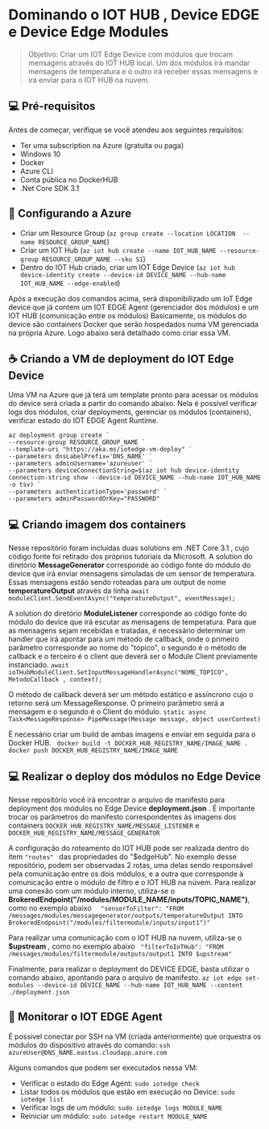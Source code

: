 # Dominando o IOT HUB , Device EDGE e Device Edge Modules

> Objetivo: Criar um IOT Edge Device com módulos que trocam mensagens através do IOT HUB local. Um dos módulos irá mandar mensagens de temperatura e o outro irá receber essas mensagens e irá enviar para o IOT HUB na nuvem. 


## 💻 Pré-requisitos

Antes de começar, verifique se você atendeu aos seguintes requisitos:
* Ter uma subscription na Azure (gratuita ou paga)
* Windows 10
* Docker 
* Azure CLI
* Conta pública no DockerHUB
* .Net Core SDK 3.1

## 🚀 Configurando a Azure
* Criar um Resource Group (```az group create --location LOCATION  --name RESOURCE_GROUP_NAME```)
* Criar um IOT Hub (```az iot hub create --name IOT_HUB_NAME --resource-group RESOURCE_GROUP_NAME --sku S1```)
* Dentro do IOT Hub criado, criar um IOT Edge Device (```az iot hub device-identity create --device-id DEVICE_NAME --hub-name IOT_HUB_NAME --edge-enabled```)

Após a execução dos comandos acima, será disponibilizado um IoT Edge device que já contem um IOT EDGE Agent (gerenciador dos módulos) e um  IOT HUB (comunicação entre os módulos)
Basicamente, os módulos do device são containers Docker que serão hospedados numa VM gerenciada na própria Azure. Logo abaixo será detalhado como criar essa VM. 

## ☕ Criando a VM de deployment do IOT Edge Device

Uma VM na Azure que já terá um template pronto para acessar os módulos do device será criada a partir do comando abaixo. 
Nela é possível verificar logs dos módulos, criar deployments, gerenciar os módulos (containers), verificar estado do IOT EDGE Agent Runtime.

```
az deployment group create `
--resource-group RESOURCE_GROUP_NAME `
--template-uri "https://aka.ms/iotedge-vm-deploy" `
--parameters dnsLabelPrefix='DNS_NAME' `
--parameters adminUsername='azureuser' `
--parameters deviceConnectionString=$(az iot hub device-identity connection-string show --device-id DEVICE_NAME --hub-name IOT_HUB_NAME -o tsv) `
--parameters authenticationType='password' `
--parameters adminPasswordOrKey="PASSWORD"
```


## 💻 Criando imagem dos containers 
Nesse repositório foram incluídas duas solutions em .NET Core 3.1 , cujo código fonte foi retirado dos próprios tutoriais da Microsoft. 
A solution  do diretório **MessageGenerator** corresponde ao código fonte do módulo do device que irá enviar mensagens simuladas de um sensor de temperatura.
Essas mensagens estão sendo roteadas para um output de nome **temperatureOutput**  através da linha 
	  ``` await moduleClient.SendEventAsync("temperatureOutput", eventMessage); ```

A solution  do diretório **ModuleListener**  corresponde ao código fonte do módulo do device que irá escutar as mensagens de temperatura.
Para que as mensagens sejam recebidas e tratadas, é necessário determinar um handler que irá apontar para um método de callback, onde o primeiro parâmetro corresponde ao nome do "tópico", o segundo é o método de callback e o terceiro é o client que deverá ser o Module Client previamente instanciado. 
	  ``` await ioTHubModuleClient.SetInputMessageHandlerAsync("NOME_TOPICO", MetodoCallback , context); 	``` 
	  
O método de callback deverá ser um método estático e assíncrono cujo o retorno será um MessageResponse. O primeiro parâmetro será a mensagem e o segundo é o Client do módulo.
	  ``` static async Task<MessageResponse> PipeMessage(Message message, object userContext) ```
	  
	  
É necessário criar um build de ambas imagens e enviar em seguida para o Docker HUB. 
	  ```  docker build -t DOCKER_HUB_REGISTRY_NAME/IMAGE_NAME . ``` 
	  ```  docker push DOCKER_HUB_REGISTRY_NAME/IMAGE_NAME ``` 

## 💻 Realizar o deploy dos módulos no Edge Device 
Nesse repositório você irá encontrar o arquivo de manifesto para deployment dos módulos no Edge Device **deployment.json** . 
É importante trocar os parâmetros do manifesto correspondentes às imagens dos containers ```DOCKER_HUB_REGISTRY_NAME/MESSAGE_LISTENER```  e  ``` DOCKER_HUB_REGISTRY_NAME/MESSAGE_GENERATOR```  

A configuração do roteamento do IOT HUB pode ser realizada dentro do item ``` "routes"  ``` das propriedades do "$edgeHub". 
No exemplo desse repositório, podem ser observadas 2 rotas, uma delas sendo responsável pela comunicação entre os dois módulos, e a outra que corresponde à comunicação entre o módulo de filtro e o IOT HUB na núvem. 
Para realizar uma conexão com um módulo interno, utiliza-se o **BrokeredEndpoint("/modules/MODULE_NAME/inputs/TOPIC_NAME")**, como no exemplo abaixo
	  ```   "sensorToFilter": "FROM /messages/modules/messagegenerator/outputs/temperatureOutput INTO BrokeredEndpoint("/modules/filtermodule/inputs/input1")" ``` 
 
Para realizar uma comunicação com o IOT HUB na nuvem, utiliza-se o  **$upstream** , como no exemplo abaixo
	  ```  "filterToIoTHub": "FROM /messages/modules/filtermodule/outputs/output1 INTO $upstream"  ``` 

Finalmente, para realizar o deployment do DEVICE EDGE, basta utilizar o comando abaixo, apontando para o arquivo de manifesto. 
	  ``` az iot edge set-modules --device-id DEVICE_NAME --hub-name IOT_HUB_NAME --content ./deployment.json ```
	  
	  
##  📝 Monitorar o IOT EDGE Agent
É possível conectar por SSH na VM (criada anteriormente) que orquestra os módulos do dispositivo através do comando:
	  ``` ssh azureUser@DNS_NAME.eastus.cloudapp.azure.com  ```
	 
Alguns comandos que podem ser executados nessa VM:
* Verificar o estado do Edge Agent: ``` sudo iotedge check ```
* Listar todos os módulos que estão em execução no Device: ``` sudo iotedge list ```
* Verificar logs de um módulo: ``` sudo iotedge logs MODULE_NAME ```
* Reiniciar um módulo: ``` sudo iotedge restart MODULE_NAME ```
